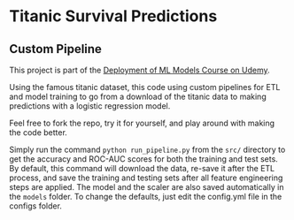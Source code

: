 # Titanic Survival Predictions
## Custom Pipeline

This project is part of the [Deployment of ML Models Course on Udemy](https://www.udemy.com/course/deployment-of-machine-learning-models/).  

Using the famous titanic dataset, this code using custom pipelines for ETL and model training to go from a download of the titanic data to making predictions with a logistic regression model.

Feel free to fork the repo, try it for yourself, and play around with making the code better.  

Simply run the command ```python run_pipeline.py``` from the ```src/``` directory to get the accuracy and ROC-AUC scores for both the training and test sets.  By default, this command will download the data, re-save it after the ETL process, and save the training and testing sets after all feature engineering steps are applied.  The model and the scaler are also saved automatically in the ```models``` folder.  To change the defaults, just edit the config.yml file in the configs folder.
